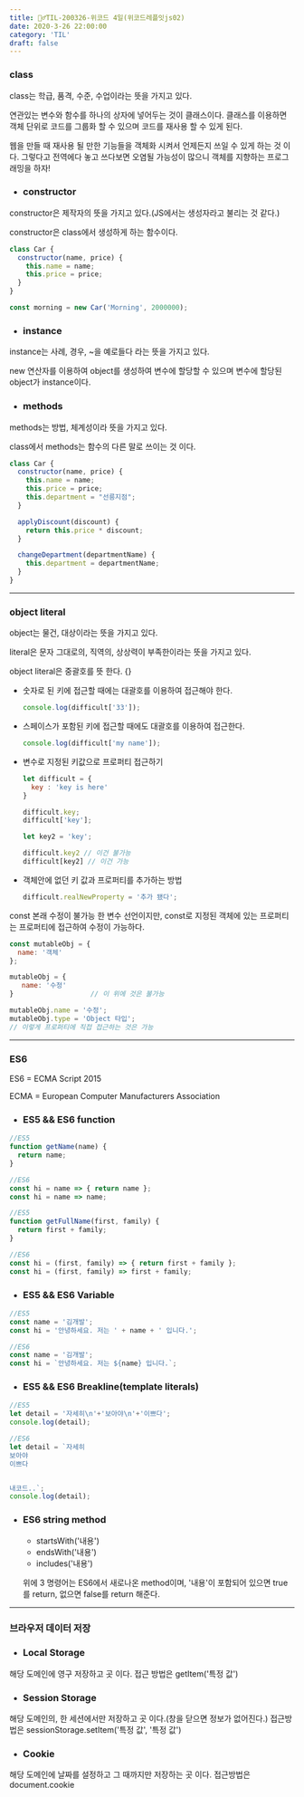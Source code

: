```yaml
---
title: 🏃‍♂️TIL-200326-위코드 4일(위코드레플잇js02)
date: 2020-3-26 22:00:00
category: 'TIL'
draft: false
---
```




### class

class는 학급, 품격, 수준, 수업이라는 뜻을 가지고 있다.

연관있는 변수와 함수를 하나의 상자에 넣어두는 것이 클래스이다. 클래스를 이용하면 객체 단위로 코드를 그룹화 할 수 있으며 코드를 재사용 할 수 있게 된다.

웹을 만들 때 재사용 될 만한 기능들을 객체화 시켜서 언제든지 쓰일 수 있게 하는 것 이다. 그렇다고 전역에다 놓고 쓰다보면 오염될 가능성이 많으니 객체를 지향하는 프로그래밍을 하자!

- ### constructor

constructor은 제작자의 뜻을 가지고 있다.(JS에서는 생성자라고 불리는 것 같다.)

constructor은 class에서 생성하게 하는 함수이다. 

```javascript
class Car {
  constructor(name, price) {
    this.name = name;
    this.price = price;
  }
}

const morning = new Car('Morning', 2000000);
```

- ### instance

instance는 사례, 경우, ~을 예로들다 라는 뜻을 가지고 있다.

new 연산자를 이용하여 object를 생성하여 변수에 할당할 수 있으며 변수에 할당된 object가 instance이다.

- ### methods

methods는 방법, 체계성이라 뜻을 가지고 있다.

class에서 methods는 함수의 다른 말로 쓰이는 것 이다. 

```javascript
class Car {
  constructor(name, price) {
    this.name = name;
    this.price = price;
    this.department = "선릉지점";
  }

  applyDiscount(discount) {  
    return this.price * discount;   
  }

  changeDepartment(departmentName) {
    this.department = departmentName;
  }
}
```

---

### object literal

object는 물건, 대상이라는 뜻을 가지고 있다.

literal은 문자 그대로의, 직역의, 상상력이 부족한이라는 뜻을 가지고 있다.

object literal은 중괄호를 뜻 한다. {}

- 숫자로 된 키에 접근할 때에는 대괄호를 이용하여 접근해야 한다.

  ```javascript
  console.log(difficult['33']);
  ```

- 스페이스가 포함된 키에 접근할 때에도 대괄호를 이용하여 접근한다.

  ```javascript
  console.log(difficult['my name']);
  ```

- 변수로 지정된 키값으로 프로퍼티 접근하기

  ```javascript
  let difficult = {
  	key : 'key is here'
  }
  
  difficult.key;
  difficult['key'];
  
  let key2 = 'key';
  
  difficult.key2 // 이건 불가능
  difficult[key2] // 이건 가능
  ```

- 객체안에 없던 키 값과 프로퍼티를 추가하는 방법

  ```javascript
  difficult.realNewProperty = '추가 됐다';
  ```

const 본래 수정이 불가능 한 변수 선언이지만, const로 지정된 객체에 있는 프로퍼티는 프로퍼티에 접근하여 수정이 가능하다.

```javascript
const mutableObj = {
  name: '객체'
};

mutableObj = {   
   name: '수정'
}					// 이 위에 것은 불가능

mutableObj.name = '수정';
mutableObj.type = 'Object 타입'; 
// 이렇게 프로퍼티에 직접 접근하는 것은 가능
```

---

### ES6

ES6 = ECMA Script 2015

ECMA = European Computer Manufacturers Association

- ### ES5 && ES6 function

```javascript
//ES5
function getName(name) {
  return name;
}

//ES6
const hi = name => { return name };
const hi = name => name;

//ES5
function getFullName(first, family) {
  return first + family;
}

//ES6
const hi = (first, family) => { return first + family };
const hi = (first, family) => first + family;
```

- ### ES5 && ES6 Variable

```javascript
//ES5
const name = '김개발';
const hi = '안녕하세요. 저는 ' + name + ' 입니다.';

//ES6
const name = '김개발';
const hi = `안녕하세요. 저는 ${name} 입니다.`;
```

- ### ES5 && ES6 Breakline(template literals)

```javascript
//ES5
let detail = '자세히\n'+'보아야\n'+'이쁘다';
console.log(detail);

//ES6
let detail = `자세히 
보아야
이쁘다


내코드..`;
console.log(detail);
```

- ### ES6 string method
  - startsWith('내용')
  - endsWith('내용')
  - includes('내용')

  위에 3 명령어는 ES6에서 새로나온 method이며, '내용'이 포함되어 있으면 true를 return, 없으면 false를 return 해준다.

---

### 브라우저 데이터 저장

- ### Local Storage

해당 도메인에 영구 저장하고 곳 이다. 접근 방법은 getItem('특정 값')

- ### Session Storage

해당 도메인의, 한 세션에서만 저장하고 곳 이다.(창을 닫으면 정보가 없어진다.) 접근방법은 sessionStorage.setItem('특정 값', '특정 값')

- ### Cookie

해당 도메인에 날짜를 설정하고 그 때까지만 저장하는 곳 이다. 접근방법은 document.cookie

